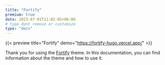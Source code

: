 ```yaml
---
title: "Fortify"
premium: true
date: 2023-07-01T11:02:05+06:00
# type dont remove or customize
type: "docs"
---
```


{{< preview title="Fortify" demo="https://fortify-hugo.vercel.app/" >}}

Thank you for using the [Fortify](https://gethugothemes.com/products/fortify/) theme. In this documentation, you can find information about the theme and how to use it.
